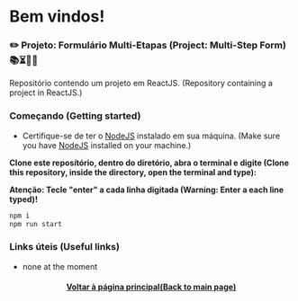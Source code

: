 # Bem vindos! 

### ✏️ Projeto: Formulário Multi-Etapas (Project: Multi-Step Form) 📚⏳🤔😉

Repositório contendo um projeto em ReactJS. (Repository containing a project in ReactJS.)

### Começando (Getting started)

- Certifique-se de ter o [NodeJS](https://nodejs.org/en/) instalado em sua máquina. (Make sure you have [NodeJS](https://nodejs.org/en/) installed on your machine.)

**Clone este reposítório, dentro do diretório, abra o terminal e digite (Clone this repository, inside the directory, open the terminal and type):**

**Atenção: Tecle "enter" a cada linha digitada (Warning: Enter a each line typed)!**

```bash
npm i
npm run start 
```
### Links úteis (Useful links)
+ none at the moment

<h4 align="center"><a href="https://github.com/luciano-da-cruz-jr">Voltar à página principal(Back to main page)</a></h4>
